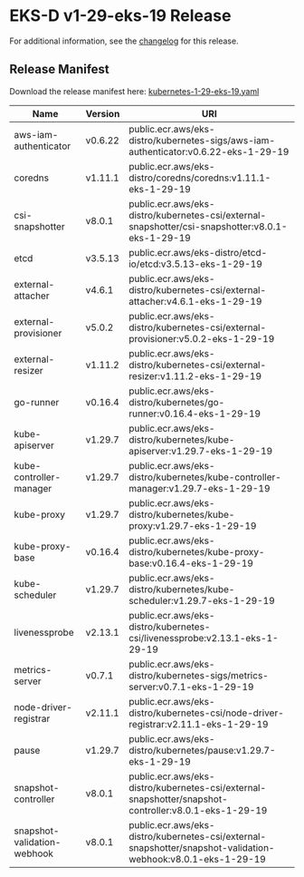 # EKS-D v1-29-eks-19 Release

For additional information, see the [changelog](CHANGELOG-v1-29-eks-19.md) for this release.

## Release Manifest

Download the release manifest here: [kubernetes-1-29-eks-19.yaml](https://distro.eks.amazonaws.com/kubernetes-1-29/kubernetes-1-29-eks-19.yaml)

| Name | Version | URI |
|------|---------|-----|
| aws-iam-authenticator | v0.6.22 | public.ecr.aws/eks-distro/kubernetes-sigs/aws-iam-authenticator:v0.6.22-eks-1-29-19 |
| coredns | v1.11.1 | public.ecr.aws/eks-distro/coredns/coredns:v1.11.1-eks-1-29-19 |
| csi-snapshotter | v8.0.1 | public.ecr.aws/eks-distro/kubernetes-csi/external-snapshotter/csi-snapshotter:v8.0.1-eks-1-29-19 |
| etcd | v3.5.13 | public.ecr.aws/eks-distro/etcd-io/etcd:v3.5.13-eks-1-29-19 |
| external-attacher | v4.6.1 | public.ecr.aws/eks-distro/kubernetes-csi/external-attacher:v4.6.1-eks-1-29-19 |
| external-provisioner | v5.0.2 | public.ecr.aws/eks-distro/kubernetes-csi/external-provisioner:v5.0.2-eks-1-29-19 |
| external-resizer | v1.11.2 | public.ecr.aws/eks-distro/kubernetes-csi/external-resizer:v1.11.2-eks-1-29-19 |
| go-runner | v0.16.4 | public.ecr.aws/eks-distro/kubernetes/go-runner:v0.16.4-eks-1-29-19 |
| kube-apiserver | v1.29.7 | public.ecr.aws/eks-distro/kubernetes/kube-apiserver:v1.29.7-eks-1-29-19 |
| kube-controller-manager | v1.29.7 | public.ecr.aws/eks-distro/kubernetes/kube-controller-manager:v1.29.7-eks-1-29-19 |
| kube-proxy | v1.29.7 | public.ecr.aws/eks-distro/kubernetes/kube-proxy:v1.29.7-eks-1-29-19 |
| kube-proxy-base | v0.16.4 | public.ecr.aws/eks-distro/kubernetes/kube-proxy-base:v0.16.4-eks-1-29-19 |
| kube-scheduler | v1.29.7 | public.ecr.aws/eks-distro/kubernetes/kube-scheduler:v1.29.7-eks-1-29-19 |
| livenessprobe | v2.13.1 | public.ecr.aws/eks-distro/kubernetes-csi/livenessprobe:v2.13.1-eks-1-29-19 |
| metrics-server | v0.7.1 | public.ecr.aws/eks-distro/kubernetes-sigs/metrics-server:v0.7.1-eks-1-29-19 |
| node-driver-registrar | v2.11.1 | public.ecr.aws/eks-distro/kubernetes-csi/node-driver-registrar:v2.11.1-eks-1-29-19 |
| pause | v1.29.7 | public.ecr.aws/eks-distro/kubernetes/pause:v1.29.7-eks-1-29-19 |
| snapshot-controller | v8.0.1 | public.ecr.aws/eks-distro/kubernetes-csi/external-snapshotter/snapshot-controller:v8.0.1-eks-1-29-19 |
| snapshot-validation-webhook | v8.0.1 | public.ecr.aws/eks-distro/kubernetes-csi/external-snapshotter/snapshot-validation-webhook:v8.0.1-eks-1-29-19 |
